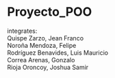 ﻿# Proyecto_POO
integrates:   
Quispe Zarzo, Jean Franco   
Noroña Mendoza, Felipe   
Rodríguez Benavides, Luis Mauricio   
Correa Arenas, Gonzalo   
Rioja Oroncoy, Joshua Samir   
